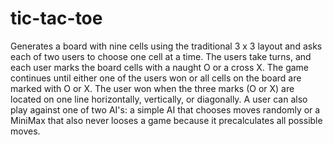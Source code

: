 # tic-tac-toe
Generates a board with nine cells using the traditional 3 x 3 layout and asks each of two users to choose one cell at a time. 
The users take turns, and each user marks the board cells with a naught O or a cross X. The game continues until either one 
of the users won or all cells on the board are marked with O or X. The user won when the three marks (O or X) are located on one line 
horizontally, vertically, or diagonally. 
A user can also play against one of two AI's: a simple AI that chooses moves randomly or a MiniMax that also never looses a game because it precalculates all possible moves.
